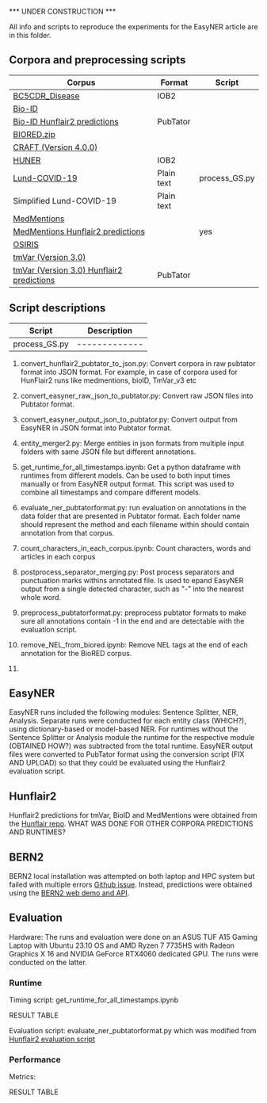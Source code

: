 *** UNDER CONSTRUCTION ***


All info and scripts to reproduce the experiments for the EasyNER article are in this folder.

## Corpora and preprocessing scripts

| Corpus                                                                                                                                     | Format    | Script| 
|--------------------------------------------------------------------------------------------------------------------------------------------|-----------|-------|
|[BC5CDR_Disease](http://nlp.dmis.korea.edu/projects/biobert-2020-checkpoints/NERdata.zip)                                                   | IOB2      |       |
|[Bio-ID](https://github.com/hu-ner/hunflair2-experiments/blob/main/annotations/goldstandard/bioid.txt)                                      |           |       |
|[Bio-ID Hunflair2 predictions](https://github.com/hu-ner/hunflair2-experiments/blob/main/annotations/hunflair2/bioid.txt)                   |PubTator   |       |
|[BIORED.zip](https://ftp.ncbi.nlm.nih.gov/pub/lu/BioRED/BIORED.zip)                                                                         |           |       |
|[CRAFT (Version 4.0.0)](https://github.com/UCDenver-ccp/CRAFT/releases/tag/v4.0.0)                                                          |           |               |
|[HUNER](https://github.com/hu-ner/huner/tree/master/ner_scripts)                                                                            | IOB2      |               |
|[Lund-COVID-19](https://github.com/Aitslab/EasyNER/blob/main/data/Lund-COVID-19_plaintext.txt)                                              | Plain text| process_GS.py |
|Simplified Lund-COVID-19                                                                                                                    | Plain text|       |
|[MedMentions](https://github.com/chanzuckerberg/MedMentions)                                                                                |           |       |
|[MedMentions Hunflair2 predictions](https://github.com/hu-ner/hunflair2-experiments/blob/main/annotations/hunflair2/medmentions.txt)        |           | yes   |
|[OSIRIS](https://github.com/Rostlab/nala/tree/develop/resources/corpora/osiris)                                                             |           |       | 
|[tmVar (Version 3.0)](https://github.com/hu-ner/hunflair2-experiments/blob/main/annotations/goldstandard/tmvar_v3.txt)                      |           |       |
|[tmVar (Version 3.0) Hunflair2 predictions](https://github.com/hu-ner/hunflair2-experiments/blob/main/annotations/hunflair2/tmvar_v3.txt)   |PubTator   |       |


## Script descriptions
| Script                    | Description |
|---------------------------|-------------|
|process_GS.py|-------------|converts Lund-COVID-19 corpus to Simplified Lund-COVID-19 corpus: merges Species_human, Species_other, Virus_family, Virus_other, Virus_SARS-CoV-2 into "species" and Disease_COVID_19 and Disease_other into "disease", removes “chemicals” and “cells” |

1. convert_hunflair2_pubtator_to_json.py: Convert corpora in raw pubtator format into JSON format. For example, in case of corpora used for HunFlair2 runs like medmentions, bioID, TmVar_v3 etc
2. convert_easyner_raw_json_to_pubtator.py: Convert raw JSON files into Pubtator format.
3. convert_easyner_output_json_to_pubtator.py: Convert output from EasyNER in JSON format into Pubtator format.
4. entity_merger2.py: Merge entities in json formats from multiple input folders with same JSON file but different annotations.
5. get_runtime_for_all_timestamps.ipynb: Get a python dataframe with runtimes from different models. Can be used to both input times manually or from EasyNER output format. This script was used to combine all timestamps and compare different models.
6. evaluate_ner_pubtatorformat.py: run evaluation on annotations in the data folder that are presented in Pubtator format. Each folder name should represent the method and each filename within should contain annotation from that corpus.
7. count_characters_in_each_corpus.ipynb: Count characters, words and articles in each corpus
8. postprocess_separator_merging.py: Post process separators and punctuation marks withins annotated file. Is used to epand EasyNER output from a single detected character, such as "-" into the nearest whole word.
9. preprocess_pubtatorformat.py: preprocess pubtator formats to make sure all annotations contain -1 in the end and are detectable with the evaluation script.
10. remove_NEL_from_biored.ipynb: Remove NEL tags at the end of each annotation for the BioRED corpus.

11. 
## EasyNER
EasyNER runs included the following modules: Sentence Splitter, NER, Analysis.
Separate runs were conducted for each entity class (WHICH?), using dictionary-based or model-based NER.
For runtimes without the Sentence Splitter or Analysis module the runtime for the respective module (OBTAINED HOW?) was subtracted from the total runtime.
EasyNER output files were converted to PubTator format using the conversion script (FIX AND UPLOAD) so that they could be evaluated using the Hunflair2 evaluation script.

## Hunflair2
Hunflair2 predictions for tmVar, BioID and MedMentions were obtained from the [Hunflair repo](https://github.com/hu-ner/hunflair2-experiments/tree/main/annotations/hunflair2). WHAT WAS DONE FOR OTHER CORPORA PREDICTIONS AND RUNTIMES?

## BERN2
BERN2 local installation was attempted on both laptop and HPC system but failed with multiple errors [Github issue](https://github.com/dmis-lab/BERN2/issues/70). Instead, predictions were obtained using the [BERN2 web demo and API](http://bern2.korea.ac.kr/).

## Evaluation
Hardware: The runs and evaluation were done on an ASUS TUF A15 Gaming Laptop with Ubuntu 23.10 OS and AMD Ryzen 7 7735HS with Radeon Graphics X 16 and NVIDIA GeForce RTX4060 dedicated GPU. The runs were conducted on the latter.

### Runtime
Timing script: get_runtime_for_all_timestamps.ipynb

RESULT TABLE

Evaluation script: evaluate_ner_pubtatorformat.py which was modified from [Hunflair2 evaluation script](https://github.com/hu-ner/hunflair2-experiments/blob/main/evaluate.py)

### Performance
Metrics:

RESULT TABLE




